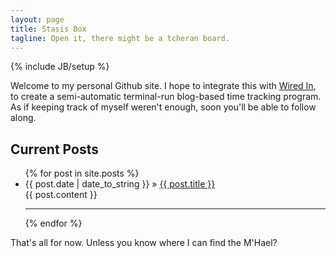 ```yaml
---
layout: page
title: Stasis Box
tagline: Open it, there might be a tcheran board.
---
```

{% include JB/setup %}

Welcome to my personal Github site. I hope to integrate this with
[Wired In](http://github.com/RichardLitt/wired-in), to create a
semi-automatic terminal-run blog-based time tracking program. As if
keeping track of myself weren't enough, soon you'll be able to follow
along. 

## Current Posts

<ul class="posts">
  {% for post in site.posts %}
    <li><span>{{ post.date | date_to_string }}</span> &raquo; <a href="{{ BASE_PATH }}{{ post.url }}">{{ post.title }}</a>
    <br />
    <span>{{ post.content }}</span><br />
    <hr />
    </li>
  {% endfor %}
</ul>

That's all for now. Unless you know where I can find the M'Hael?
